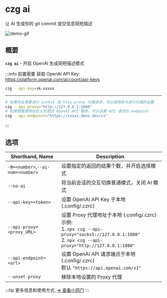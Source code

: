 # czg ai

让 AI 生成你的 git commit 提交信息简短描述

![demo-gif](https://user-images.githubusercontent.com/40693636/219867044-3ca9823d-9294-4e02-9a5b-624578844168.gif) <!-- size=686x309 -->

## 概要

**`czg ai`** - 开启 OpenAI 生成简短描述模式

:::info 前置需要
获取 OpenAI API Key: https://platform.openai.com/account/api-keys<br>
```sh
czg --api-key=sk-xxxxx
```

---

```sh
# 如果你在需要进行 socks5 或 http proxy 代理请求，可以使用命令进行代理的设置
czg --api-proxy="http://127.0.0.1:1080"
# 如果想要使用自定义托管的 OpenAI API 服务，可以设置 API 请求的 endpoint
czg --api-endpoint="https://xxxxx.deno.dev/v1"
```
:::

## 选项

| Shorthand, Name | Description |
| --- | --- | 
|  `-N=<number>`,`--ai-num=<number>` | 设置指定的返回的结果个数，并开启选择模式 |
| `--no-ai` | 将当前会话的交互切换普通模式，关闭 AI 模式 |  
| `--api-key=<token>` | 设置 OpenAI API Key 于本地 (.config/.czrc) |
| `--api-proxy=<proxy_URL>` | 设置 Proxy 代理地址于本地 (.config/.czrc)<br>示例:<br> 1. `npx czg --api-proxy="socks5://127.0.0.1:1080"`<br>2. `npx czg --api-proxy="http://127.0.0.1:1080"`  |
| `--api-endpoint=<url>` | 设置 OpenAI API 请求端点于本地 (.config/.czrc)<br>默认 `"https://api.openai.com/v1"` |
| `--unset-proxy` | 移除本地设置的 Proxy 代理 |

:::tip
更多信息和使用方式, [⇒ 查看小窍门](/zh/recipes/openai)
:::
